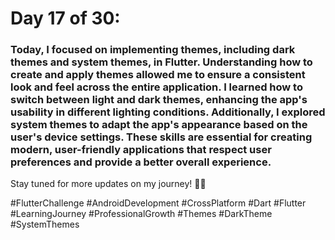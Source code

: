 # Day 17 of 30:
### Today, I focused on implementing themes, including dark themes and system themes, in Flutter. Understanding how to create and apply themes allowed me to ensure a consistent look and feel across the entire application. I learned how to switch between light and dark themes, enhancing the app's usability in different lighting conditions. Additionally, I explored system themes to adapt the app's appearance based on the user's device settings. These skills are essential for creating modern, user-friendly applications that respect user preferences and provide a better overall experience.

Stay tuned for more updates on my journey! 🚀📱

#FlutterChallenge #AndroidDevelopment #CrossPlatform #Dart #Flutter #LearningJourney #ProfessionalGrowth #Themes #DarkTheme #SystemThemes
